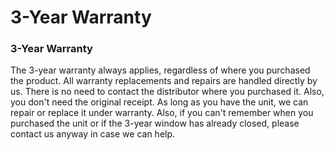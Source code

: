 # 3-Year Warranty

### 3-Year Warranty

The 3-year warranty always applies, regardless of where you purchased the product. All warranty replacements and repairs are handled directly by us. There is no need to contact the distributor where you purchased it. Also, you don't need the original receipt. As long as you have the unit, we can repair or replace it under warranty. Also, if you can't remember when you purchased the unit or if the 3-year window has already closed, please contact us anyway in case we can help.

